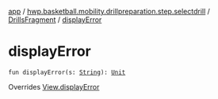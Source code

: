 [app](../../index.md) / [hwp.basketball.mobility.drillpreparation.step.selectdrill](../index.md) / [DrillsFragment](index.md) / [displayError](.)

# displayError

`fun displayError(s: `[`String`](https://kotlinlang.org/api/latest/jvm/stdlib/kotlin/-string/index.html)`): `[`Unit`](https://kotlinlang.org/api/latest/jvm/stdlib/kotlin/-unit/index.html)

Overrides [View.displayError](../-drills-contract/-view/display-error.md)

